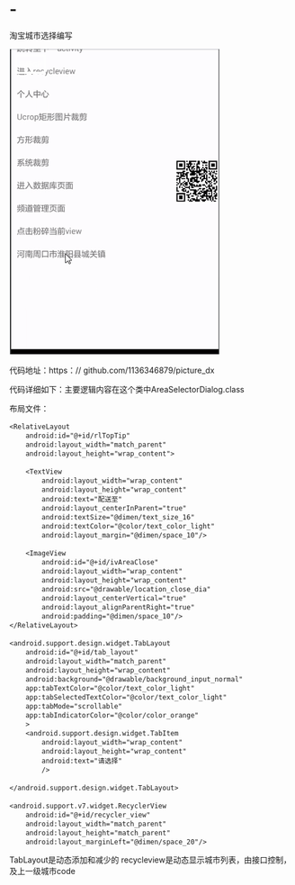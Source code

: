# -
淘宝城市选择编写

![image](https://github.com/1136346879/flutter-/blob/master/gifStorage/%E5%9F%8E%E5%B8%82%E9%80%89%E6%8B%A9.gif)

代码地址：https：// github.com/1136346879/picture_dx

代码详细如下：主要逻辑内容在这个类中AreaSelectorDialog.class

布局文件：
<?xml version="1.0" encoding="utf-8"?>
<LinearLayout xmlns:android="http://schemas.android.com/apk/res/android"
    android:layout_width="match_parent"
    android:layout_height="match_parent"
    xmlns:app="http://schemas.android.com/apk/res-auto"
    android:orientation="vertical"
    android:background="@color/white">
    
    <RelativeLayout
        android:id="@+id/rlTopTip"
        android:layout_width="match_parent"
        android:layout_height="wrap_content">

        <TextView
            android:layout_width="wrap_content"
            android:layout_height="wrap_content"
            android:text="配送至"
            android:layout_centerInParent="true"
            android:textSize="@dimen/text_size_16"
            android:textColor="@color/text_color_light"
            android:layout_margin="@dimen/space_10"/>

        <ImageView
            android:id="@+id/ivAreaClose"
            android:layout_width="wrap_content"
            android:layout_height="wrap_content"
            android:src="@drawable/location_close_dia"
            android:layout_centerVertical="true"
            android:layout_alignParentRight="true"
            android:padding="@dimen/space_10"/>
    </RelativeLayout>
    
    <android.support.design.widget.TabLayout
        android:id="@+id/tab_layout"
        android:layout_width="match_parent"
        android:layout_height="wrap_content"
        android:background="@drawable/background_input_normal"
        app:tabTextColor="@color/text_color_light"
        app:tabSelectedTextColor="@color/text_color_light"
        app:tabMode="scrollable"
        app:tabIndicatorColor="@color/color_orange"
        >
        <android.support.design.widget.TabItem
            android:layout_width="wrap_content"
            android:layout_height="wrap_content"
            android:text="请选择"
            />

    </android.support.design.widget.TabLayout>

    <android.support.v7.widget.RecyclerView
        android:id="@+id/recycler_view"
        android:layout_width="match_parent"
        android:layout_height="match_parent"
        android:layout_marginLeft="@dimen/space_20"/>
</LinearLayout>

TabLayout是动态添加和减少的
recycleview是动态显示城市列表，由接口控制，及上一级城市code
